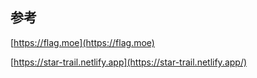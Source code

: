 ## 参考

[https://flag.moe](https://flag.moe)

[https://star-trail.netlify.app](https://star-trail.netlify.app/)
